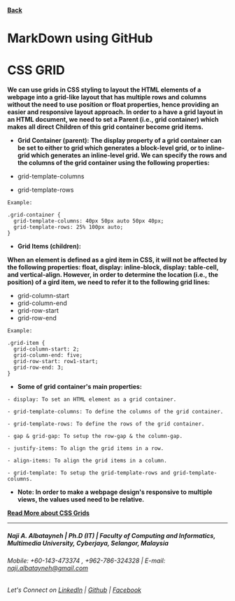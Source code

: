 [**Back**](https://naji-albatayneh.github.io/reading-notes)

# MarkDown using GitHub

# CSS GRID

**We can use grids in CSS styling to layout the HTML elements of a webpage into a grid-like layout that has multiple rows and columns without the need to use position or float properties, hence providing an easier and responsive layout approach. In order to a have a grid layout in an HTML document, we need to set a Parent (i.e., grid container) which makes all direct Children of this grid container become grid items.**

- **Grid Container (parent):**
**The display property of a grid container can be set to either to grid which generates a block-level grid, or to inline-grid which generates an inline-level grid. We can specify the rows and the columns of the grid container using the following properties:**

- grid-template-columns

- grid-template-rows


```
Example:

.grid-container {
  grid-template-columns: 40px 50px auto 50px 40px;
  grid-template-rows: 25% 100px auto;
}
```

- **Grid Items (children):**

**When an element is defined as a gird item in CSS, it will not be affected by the following properties: float, display: inline-block, display: table-cell, and vertical-align. However, in order to determine the location (i.e., the position) of a gird item, we need to refer it to the following grid lines:**

- grid-column-start
- grid-column-end
- grid-row-start
- grid-row-end

```
Example:

.grid-item {
  grid-column-start: 2;
  grid-column-end: five;
  grid-row-start: row1-start;
  grid-row-end: 3;
}
```

- **Some of grid container's main properties:**

```
- display: To set an HTML element as a grid container.

- grid-template-columns: To define the columns of the grid container.

- grid-template-rows: To define the rows of the grid container.

- gap & grid-gap: To setup the row-gap & the column-gap.

- justify-items: To align the grid items in a row.
    
- align-items: To align the grid items in a column.

- grid-template: To setup the grid-template-rows and grid-template-columns.

```

- **Note: In order to make a webpage design's responsive to multiple views, the values used need to be relative.**


**[Read More about CSS Grids](https://css-tricks.com/snippets/css/complete-guide-grid/)**

________________________________________________________
##### Naji A. Albatayneh | Ph.D (IT) | Faculty of Computing and Informatics, Multimedia University, Cyberjaya, Selangor, Malaysia

###### Mobile: +60-143-473374 , +962-786-324328 | E-mail: naji.albatayneh@gmail.com

###### Let's Connect on [LinkedIn](https://www.linkedin.com/in/naji-a-albatayneh/) | [Github](https://github.com/naji-albatayneh) | [Facebook](https://web.facebook.com/naji.albatayneh/)

